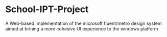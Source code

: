 # School-IPT-Project
 
A Web-based implementation of the microsoft fluent/metro design system aimed at brining a more cohesive UI experience to the windows platform